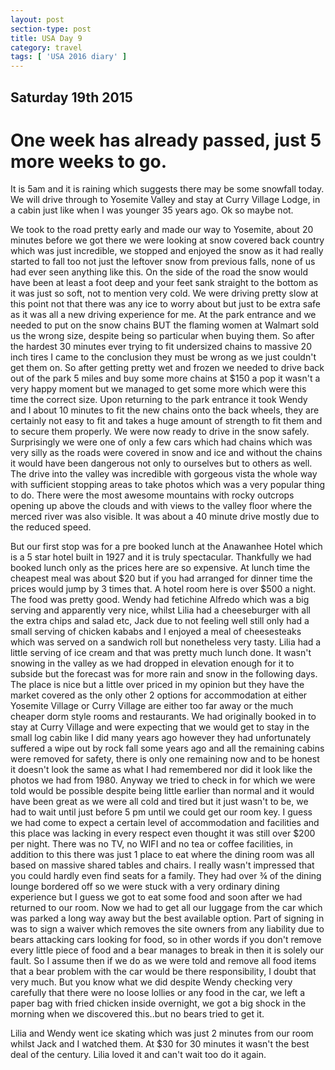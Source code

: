 ```yaml
---
layout: post
section-type: post
title: USA Day 9
category: travel
tags: [ 'USA 2016 diary' ]
---
```


## Saturday 19th 2015  
# One week has already passed, just 5 more weeks to go.  
It is 5am and it is raining which suggests there may be some snowfall today.
We will drive through to Yosemite Valley and stay at Curry Village Lodge, in a cabin just like when I was younger 35 years ago. Ok so maybe not.

We took to the road pretty early and made our way to Yosemite, about 20 minutes before we got there we were looking at snow covered back country which was just incredible, we stopped and enjoyed the snow as it had really started to fall too not just the leftover snow from previous falls, none of us had ever seen anything like this. On the side of the road the snow would have been at least a foot deep and your feet sank straight to the bottom as it was just so soft, not to mention very cold. We were driving pretty slow at this point not that there was any ice to worry about but just to be extra safe as it was all a new driving experience for me. At the park entrance and we needed to put on the snow chains BUT the flaming women at Walmart sold us the wrong size, despite being so particular when buying them. So after the hardest 30 minutes ever trying to fit undersized chains to massive 20 inch tires I came to the conclusion they must be wrong as we just couldn't get them on. So after getting pretty wet and frozen we needed to drive back out of the park 5 miles and buy some more chains at $150 a pop it wasn't a very happy moment but we managed to get some more which were this time the correct size.
Upon returning to the park entrance it took Wendy and I about 10 minutes to fit the new chains onto the back wheels, they are certainly not easy to fit and takes a huge amount of strength to fit them and to secure them properly. We were now ready to drive in the snow safely. Surprisingly we were one of only a few cars which had chains which was very silly as the roads were covered in snow and ice and without the chains it would have been dangerous not only to ourselves but to others as well. The drive into the valley was incredible with gorgeous vista the whole way with sufficient stopping areas to take photos which was a very popular thing to do. There were the most awesome mountains with rocky outcrops opening up above the clouds and with views to the valley floor where the merced river was also visible. It was about a 40 minute drive mostly due to the reduced speed.

But our first stop was for a pre booked lunch at the Anawanhee Hotel which is a 5 star hotel built in 1927 and it is truly spectacular. Thankfully we had booked lunch only as the prices here are so expensive. At lunch time the cheapest meal was about $20 but if you had arranged for dinner time the prices would jump by 3 times that. A hotel room here is over $500 a night. The food was pretty good. Wendy had fetichine Alfredo which was a big serving and apparently very nice, whilst Lilia had a cheeseburger with all the extra chips and salad etc, Jack due to not feeling well still only had a small serving of chicken kababs and I enjoyed a meal of cheesesteaks which was served on a sandwich roll but nonetheless very tasty. Lilia had a little serving of ice cream and that was pretty much lunch done. It wasn't snowing in the valley as we had dropped in elevation enough for it to subside but the forecast was for more rain and snow in the following days. The place is nice but a little over priced in my opinion but they have the market covered as the only other 2 options for accommodation at either Yosemite Village or Curry Village are either too far away or the much cheaper dorm style rooms and restaurants.
We had originally booked in to stay at Curry Village and were expecting that we would get to stay in the small log cabin like I did many years ago however they had unfortunately suffered a wipe out by rock fall some years ago and all the remaining cabins were removed for safety, there is only one remaining now and to be honest it doesn't look the same as what I had remembered nor did it look like the photos we had from 1980. Anyway we tried to check in for which we were told would be possible despite being little earlier than normal and it would have been great as we were all cold and tired but it just wasn't to be, we had to wait until just before 5 pm until we could get our room key. I guess we had come to expect a certain level of accommodation and facilities and this place was lacking in every respect even thought it was still over $200 per night. There was no TV, no WIFI and no tea or coffee facilities, in addition to this there was just 1 place to eat where the dining room was all based on massive shared tables and chairs. I really wasn't impressed that you could hardly even find seats for a family. They had over ¾ of the dining lounge bordered off so we were stuck with a very ordinary dining experience but I guess we got to eat some food and soon after we had returned to our room. Now we had to get all our luggage from the car which was parked a long way away but the best available option. Part of signing in was to sign a waiver which removes the site owners from any liability due to bears attacking cars looking for food, so in other words if you don't remove every little piece of food and a bear manages to break in then it is solely our fault.
So I assume then if we do as we were told and remove all food items that a bear problem with the car would be there responsibility, I doubt that very much. But you know what we did despite Wendy checking very carefully that there were no loose lollies or any food in the car, we left a paper bag with fried chicken inside overnight, we got a big shock in the morning when we discovered this..but no bears tried to get it.

Lilia and Wendy went ice skating which was just 2 minutes from our room whilst Jack and I watched them. At $30 for 30 minutes it wasn't the best deal of the century. Lilia loved it and can't wait too do it again.
